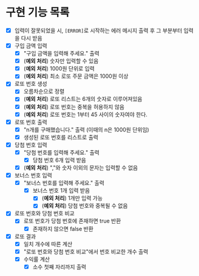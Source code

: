 # 구현 기능 목록

- [x] 입력이 잘못되었을 시, `[ERROR]`로 시작하는 에러 메시지 출력 후 그 부분부터 입력을 다시 받음
- [x] 구입 금액 입력
    - [x] "구입 금액을 입력해 주세요." 출력
    - [x] (**예외 처리**) 숫자만 입력할 수 있음
    - [x] (**예외 처리**) 1000원 단위로 입력
    - [x] (**예외 처리**) 최소 로또 주문 금액은 1000원 이상
- [x] 로또 번호 생성
    - [x] 오름차순으로 정렬
    - [x] (**예외 처리**) 로또 리스트는 6개의 숫자로 이루어져있음
    - [x] (**예외 처리**) 로또 번호는 중복을 허용하지 않음
    - [x] (**예외 처리**) 로또 번호는 1부터 45 사이의 숫자여야 한다.
- [x] 로또 번호 출력
    - [x] "n개를 구매했습니다." 출력 (이때의 n은 1000원 단위임)
    - [x] 생성된 로또 번호를 리스트로 출력
- [x] 당첨 번호 입력
    - [x] "당첨 번호를 입력해 주세요." 출력
        - [x] 당첨 번호 6개 입력 받음
    - [x] (**예외 처리**) ","와 숫자 이외의 문자는 입력할 수 없음
- [x] 보너스 번호 입력
    - [x] "보너스 번호를 입력해 주세요." 출력
        - [x] 보너스 번호 1개 입력 받음
            - [x] (**예외 처리**) 1개만 입력 가능
            - [x] (**예외 처리**) 당첨 번호와 중복될 수 없음
- [x] 로또 번호와 당첨 번호 비교
    - [x] 로또 번호가 당첨 번호에 존재하면 true 반환
        - [x] 존재하지 않으면 false 반환
- [x] 로또 결과
    - [x] 일치 개수에 따른 계산
    - [x] "로또 번호와 당첨 번호 비교"에서 번호 비교한 개수 출력
    - [x] 수익률 계산
        - [x] 소수 첫째 자리까지 출력
